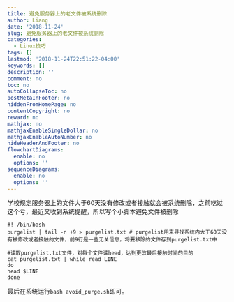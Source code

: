 ```yaml
---
title: 避免服务器上的老文件被系统删除
author: Liang
date: '2018-11-24'
slug: 避免服务器上的老文件被系统删除
categories:
  - Linux技巧
tags: []
lastmod: '2018-11-24T22:51:22-04:00'
keywords: []
description: ''
comment: no
toc: no
autoCollapseToc: no
postMetaInFooter: no
hiddenFromHomePage: no
contentCopyright: no
reward: no
mathjax: no
mathjaxEnableSingleDollar: no
mathjaxEnableAutoNumber: no
hideHeaderAndFooter: no
flowchartDiagrams:
  enable: no
  options: ''
sequenceDiagrams:
  enable: no
  options: ''
---
```

学校规定服务器上的文件大于60天没有修改或者接触就会被系统删除，之前吃过这个亏，最近又收到系统提醒，所以写个小脚本避免文件被删除

```
#! /bin/bash
purgelist | tail -n +9 > purgelist.txt # purgelist用来寻找系统内大于60天没有被修改或者接触的文件，前9行是一些无关信息，将要移除的文件存到purgelist.txt中

#读取purgelist.txt文件，对每个文件读head，达到更改最后接触时间的目的
cat purgelist.txt | while read LINE
do
head $LINE
done
```

最后在系统运行`bash avoid_purge.sh`即可。
